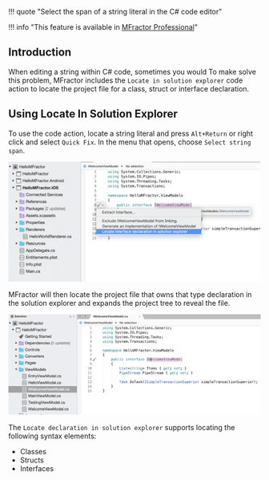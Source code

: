 !!! quote "Select the span of a string literal in the C# code editor"

!!! info "This feature is available in [MFractor Professional](https://www.mfractor.com/products/mfractor-professional)"

## Introduction

When editing a string within C# code, sometimes you would
To make solve this problem, MFractor includes the `Locate in solution explorer` code action to locate the project file for a class, struct or interface declaration.

## Using Locate In Solution Explorer

To use the code action, locate a string literal and press `Alt+Return` or right click and select `Quick Fix`. In the menu that opens, choose `Select string span`.

![Invoking the Locate In Solution Explorer from the Quick Fix  or Keyboard Shortcut](/img/csharp/code-actions/locate-in-explorer-01.png)

MFractor will then locate the project file that owns that type declaration in the solution explorer and expands the project tree to reveal the file.

![The result of the locate in solution explorer code action](/img/csharp/code-actions/locate-in-explorer-02.png)

The `Locate declaration in solution explorer` supports locating the following syntax elements:

 * Classes
 * Structs
 * Interfaces
